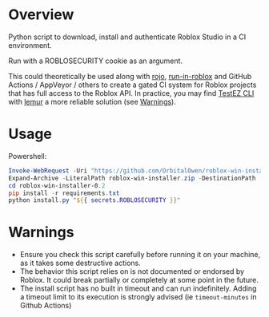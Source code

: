# Overview

Python script to download, install and authenticate Roblox Studio in a CI environment.

Run with a ROBLOSECURITY cookie as an argument.

This could theoretically be used along with [rojo](https://github.com/rojo-rbx/rojo), [run-in-roblox](https://github.com/rojo-rbx/run-in-roblox) and GitHub Actions / AppVeyor / others to create a gated CI system for Roblox projects that has full access to the Roblox API. In practice, you may find [TestEZ CLI](https://github.com/Roblox/testez) with [lemur](https://github.com/LPGhatguy/lemur) a more reliable solution (see [Warnings](#Warnings)).

# Usage

Powershell:

```powershell
Invoke-WebRequest -Uri "https://github.com/OrbitalOwen/roblox-win-installer/archive/0.2.zip" -OutFile roblox-win-installer.zip
Expand-Archive -LiteralPath roblox-win-installer.zip -DestinationPath .
cd roblox-win-installer-0.2
pip install -r requirements.txt
python install.py "${{ secrets.ROBLOSECURITY }}"
```

# Warnings

- Ensure you check this script carefully before running it on your machine, as it takes some destructive actions.
- The behavior this script relies on is not documented or endorsed by Roblox. It could break partially or completely at some point in the future.
- The install script has no built in timeout and can run indefinitely. Adding a timeout limit to its execution is strongly advised (ie `timeout-minutes` in Github Actions)
